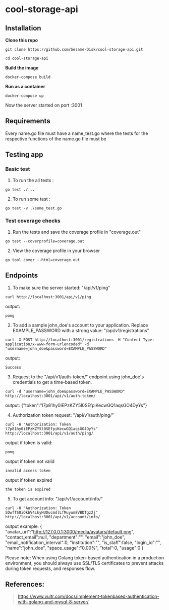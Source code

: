 # cool-storage-api

## Installation
**Clone this repo**
```
git clone https://github.com/Sesame-Disk/cool-storage-api.git

cd cool-storage-api
```

**Build the image**

```
docker-compose build
```
**Run as a container**

```
docker-compose up
```

Now the server started on port :3001

## Requirements
Every name.go file must have a name_test.go where the tests for the respective functions of the name.go file must be






## Testing app

### Basic test
1. To run the all tests : 

```
go test ./...
```

2. To run some test : 

```
go test -v .\some_test.go
```


### Test coverage checks
1. Run the tests and save the coverage profile in "coverage.out" 

```
go test --coverprofile=coverage.out
```

2. View the coverage profile in your browser

```
go tool cover --html=coverage.out
```

## Endpoints

1. To make sure the server started:  "/api/v1/ping"
```
curl http://localhost:3001/api/v1/ping
```
output:
```
pong
```

2. To add a sample john_doe's account to your application. Replace EXAMPLE_PASSWORD with a strong value: "/api/v1/registrations"
```
curl -X POST http://localhost:3001/registrations -H "Content-Type: application/x-www-form-urlencoded" -d "username=john_doe&password=EXAMPLE_PASSWORD"
```

output:
```
Success
```

3. Request to the "/api/v1/auth-token/" endpoint using john_doe's credentials to get a time-based token.

```
curl -d "username=john_doe&password=EXAMPLE_PASSWORD" http://localhost:3001/api/v1/auth-token/
```

output:
{"token":"l7p81hy0iEPzKZY5l0SEfpiKecwGQ1aqsGO4DyYs"}

4. Authorization token request: "/api/v1/auth/ping/"

```
curl -H "Authorization: Token l7p81hy0iEPzKZY5l0SEfpiKecwGQ1aqsGO4DyYs" http://localhost:3001/api/v1/auth/ping/
```

output if token is valid:
```
pong
```

output if token not valid
```
invalid access token
```

output if token expired
```
the token is expired
```

5. To get account info: "/api/v1/account/info/"
```
curl -H "Authorization: Token 5DwfTS8iOkbV4LkyHUDucmdlLfMuyum8VBDTgz2j" http://localhost:3001/api/v1/account/info/
```
output example:
{
  "avatar_url":"http://127.0.0.1:3000/media/avatars/default.png",
  "contact_email":null,
  "department":"",
  "email":"john_doe",
  "email_notification_interval":0,
  "institution":"",
  "is_staff":false,
  "login_id":"",
  "name":"john_doe",
  "space_usage":"0.00%",
  "total":0,
  "usage":0
}


Please note: When using Golang token-based authentication in a production environment, you should always use SSL/TLS certificates to prevent attacks during token requests, and responses flow.

## References:
> https://www.vultr.com/docs/implement-tokenbased-authentication-with-golang-and-mysql-8-server/

